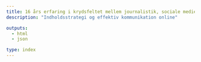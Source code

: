 ```yaml
---
title: 16 års erfaring i krydsfeltet mellem journalistik, sociale medier og produktudvikling på nettet
description: "Indholdsstrategi og effektiv kommunikation online"

outputs:
  - html
  - json

type: index
---
```

